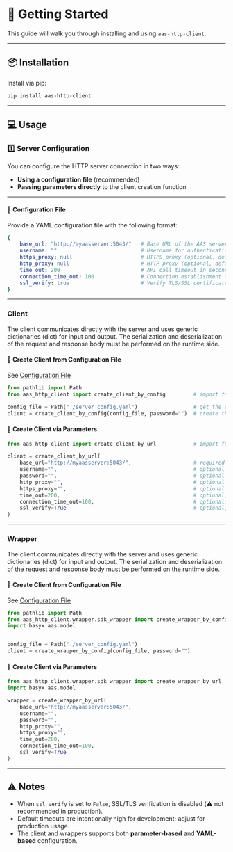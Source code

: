 # 🚀 Getting Started

This guide will walk you through installing and using `aas-http-client`.

---

## 📦 Installation

Install via pip:

```bash
pip install aas-http-client
```

---

## 💻 Usage

### 1️⃣ Server Configuration

You can configure the HTTP server connection in two ways:

* **Using a configuration file** (recommended)
* **Passing parameters directly** to the client creation function

---

#### 📄 Configuration File

Provide a YAML configuration file with the following format:

```yaml
{
    base_url: "http://myaasserver:5043/"   # Base URL of the AAS server (required)
    username: ""                           # Username for authentication (optional, default: "")
    https_proxy: null                      # HTTPS proxy (optional, default: null)
    http_proxy: null                       # HTTP proxy (optional, default: null)
    time_out: 200                          # API call timeout in seconds (optional, default: 200)
    connection_time_out: 100               # Connection establishment timeout in seconds (optional, default: 100)
    ssl_verify: true                       # Verify TLS/SSL certificates (optional, default: true)
}
```

---

### Client

The client communicates directly with the server and uses generic dictionaries (dict) for input and output. The serialization and deserialization of the request and response body must be performed on the runtime side.

#### 📌 Create Client from Configuration File

See [Configuration File](####configuration-file)

```python
from pathlib import Path
from aas_http_client import create_client_by_config         # import function to create a client by configuration file

config_file = Path("./server_config.yaml")                  # get the config file 
client = create_client_by_config(config_file, password="")  # create the client (in this case without password authentication)
```

#### 📌 Create Client via Parameters

```python
from aas_http_client import create_client_by_url            # import function to create a client by parameters

client = create_client_by_url(
    base_url="http://myaasserver:5043/",                    # required
    username="",                                            # optional
    password="",                                            # optional
    http_proxy="",                                          # optional
    https_proxy="",                                         # optional
    time_out=200,                                           # optional, default: 200
    connection_time_out=100,                                # optional, default: 100
    ssl_verify=True                                         # optional, default: True
)
```

---

### Wrapper

The client communicates directly with the server and uses generic dictionaries (dict) for input and output. The serialization and deserialization of the request and response body must be performed on the runtime side.

#### 📌 Create Client from Configuration File

See [Configuration File](####configuration-file)

```python
from pathlib import Path
from aas_http_client.wrapper.sdk_wrapper import create_wrapper_by_config    # import function to create a wrapper by configuration file (in this case a BaSyx Python SDK wrapper)
import basyx.aas.model                                                      # import BaSyx Python SDK to use the data model


config_file = Path("./server_config.yaml")                                  # get the config file  
client = create_wrapper_by_config(config_file, password="")                 # create the wrapper (in this case without password authentication)
```

#### 📌 Create Client via Parameters

```python
from aas_http_client.wrapper.sdk_wrapper import create_wrapper_by_url       # import function to create a wrapper by parameters (in this case a BaSyx Python SDK wrapper)
import basyx.aas.model 

wrapper = create_wrapper_by_url(
    base_url="http://myaasserver:5043/",                                    # required
    username="",                                                            # optional
    password="",                                                            # optional
    http_proxy="",                                                          # optional
    https_proxy="",                                                         # optional
    time_out=200,                                                           # optional, default: 200
    connection_time_out=100,                                                # optional, default: 100
    ssl_verify=True                                                         # optional, default: True
)
```

---

## ⚠️ Notes

* When `ssl_verify` is set to `False`, SSL/TLS verification is disabled (⚠️ not recommended in production).
* Default timeouts are intentionally high for development; adjust for production usage.
* The client and wrappers supports both **parameter-based** and **YAML-based** configuration.
